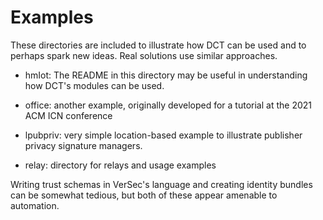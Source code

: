 # Examples

These directories are included to illustrate how DCT can be used and to perhaps spark new ideas. Real solutions use similar approaches.

- hmIot: The README in this directory may be useful in understanding how DCT's modules can be used.

- office: another example, originally developed for a tutorial at the 2021 ACM ICN conference

- lpubpriv: very simple location-based example to illustrate publisher privacy signature managers.

- relay: directory for relays and usage examples

Writing trust schemas in VerSec's language and creating identity bundles can be somewhat tedious, but both of these appear amenable to automation.
